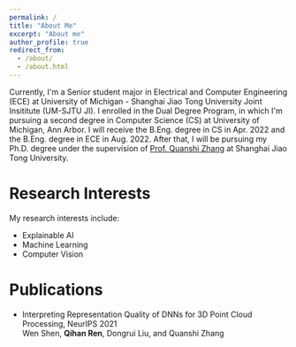 ```yaml
---
permalink: /
title: "About Me"
excerpt: "About me"
author_profile: true
redirect_from: 
  - /about/
  - /about.html
---
```



Currently, I'm a Senior student major in Electrical and Computer Engineering (ECE) at University of Michigan - Shanghai Jiao Tong University Joint Insititute (UM-SJTU JI). I enrolled in the Dual Degree Program, in which I'm pursuing a second degree in Computer Science (CS) at University of Michigan, Ann Arbor. I will receive the B.Eng. degree in CS in Apr. 2022 and the B.Eng. degree in ECE in Aug. 2022. After that, I will be pursuing my Ph.D. degree under the supervision of [Prof. Quanshi Zhang](http://qszhang.com) at Shanghai Jiao Tong University.

Research Interests
======
My research interests include:
- Explainable AI
- Machine Learning
- Computer Vision


Publications
======
* Interpreting Representation Quality of DNNs for 3D Point Cloud Processing, NeurIPS 2021      
    Wen Shen, **Qihan Ren**, Dongrui Liu, and Quanshi Zhang